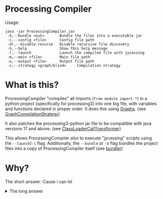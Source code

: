 # Processing Compiler

Usage:
```
java -jar ProcessingCompiler.jar
 -b,--bundle <out>       Bundle the files into a executable jar
 -c,--config <file>      Config file path
 -dr,--disable-recurse   Disable recursive file discovery
 -h,--help               Show this help message
 -l,--launch             Launch the compiled file with jycessing
 -m,--main <file>        Main file path
 -o,--output <file>      Output file path
 -s,--strategy <graph/blind>     Compilation strategy
```


# What is this?
ProcessingCompiler "compiles" all imports (`from module import *`) in a python project (specifically for processing3) into one big file,
with variables and functions declared in proper order.
It does this using [Graphs](https://github.com/google/guava/wiki/GraphsExplained). (see [GraphCompilationStrategy](https://github.com/Badbird5907/ProcessingCompiler/blob/master/src/main/java/dev/badbird/processing/compiler/strategy/impl/graph/GraphCompilationStrategy.java))

It also patches the processing3-python jar file to be compatible with java versions 17 and above. (see [ClassLoaderCallTransformer](https://github.com/Badbird5907/ProcessingCompiler/blob/master/src/main/java/dev/badbird/processing/asm/ClassLoaderCallTransformer.java))

This allows ProcessingCompiler also to execute "jycessing" scripts using the `--launch`/`-l` flag.
Additionally, the `--bundle` or `-b` flag bundles the project files into a copy of ProcessingCompiler itself (see [bundler](https://github.com/Badbird5907/ProcessingCompiler/tree/master/src/main/java/dev/badbird/processing/bundler))

# Why?
The short answer:
Cause i can lol

<details>
<summary>The long answer</summary>
<br>
 Processing3 (jycessing) uses a bootleg version of python called "Jython", which doesn't allow you to import more modules easily.
 I discovered you can execute jycessing scripts directly from the cli via the jar file, which lead to the creation of <a href="https://gist.github.com/Badbird5907/3385ad2fcf0e0745eddc002530ea6df8#file-run_processing-ps1">this powershell script</a>.
 One day I decided that it would be *funny* if I made a "compiler" that combines modules into one file, and in the process of creating this compiler
 I also managed to get the processing3-py jar file to execute on java 17 without issue, by <a href="https://github.com/jdf/processing.py/blob/master/runtime/src/jycessing/LibraryImporter.java#L332">patching out a single call</a> from `ClassLoader.getSystemClassLoader()` to `getClass().getClassLoader()` using OW2 ASM.
</details>
